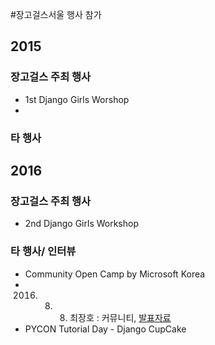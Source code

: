 #장고걸스서울 행사 참가 

## 2015

### 장고걸스 주최 행사
- 1st Django Girls Worshop
- 

### 타 행사 

## 2016

### 장고걸스 주최 행사
- 2nd Django Girls Workshop

### 타 행사/ 인터뷰
- Community Open Camp by Microsoft Korea
- 2016. 08. 08. 최장호 : 커뮤니티, [발표자료](링크)
- PYCON Tutorial Day - Django CupCake
